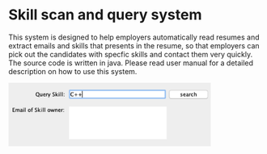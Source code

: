 # Skill scan and query system     

This system is designed to help employers automatically read resumes and extract emails and skills that presents in the resume, so that employers can pick out the candidates with specfic skills and contact them very quickly.
The source code is written in java. Please read user manual for a detailed description on how to use this system.

<img src="Images/Image1.png" width="400" >
